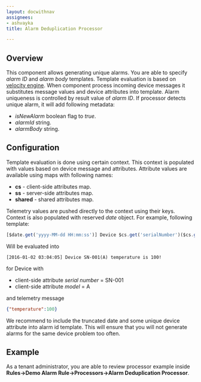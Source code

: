 ```yaml
---
layout: docwithnav
assignees:
- ashvayka
title: Alarm Deduplication Processor

---
```


## Overview

This component allows generating unique alarms. You are able to specify *alarm ID* and *alarm body* templates.
Template evaluation is based on [velocity engine](http://velocity.apache.org/).
When component process incoming device messages it substitutes message values and device attributes into template.
Alarm uniqueness is controlled by result value of *alarm ID*.
If processor detects unique alarm, it will add following metadata:
 
 - *isNewAlarm* boolean flag to *true*.
 - *alarmId* string.
 - *alarmBody* string.

## Configuration

Template evaluation is done using certain context. This context is populated with values based on device message and attributes.
Attribute values are available using maps with following names:
 
 - **cs** - client-side attributes map.
 - **ss** - server-side attributes map.
 - **shared** - shared attributes map.

Telemetry values are pushed directly to the context using their keys.
Context is also populated with reserved *date* object.
For example, following template:

``` javascript
[$date.get('yyyy-MM-dd HH:mm:ss')] Device $cs.get('serialNumber')($cs.get('model')) temperature is $temperature.valueAsString!
```

Will be evaluated into 

``` 
[2016-01-02 03:04:05] Device SN-001(A) temperature is 100!
```

for Device with 

 - client-side attribute *serial number* = SN-001
 - client-side attribute *model* = A

and telemetry message

```json
{"temperature":100}
``` 

We recommend to include the truncated date and some unique device attribute into alarm id template. 
This will ensure that you will not generate alarms for the same device problem too often. 

## Example

As a tenant administrator, you are able to review processor example inside **Rules->Demo Alarm Rule->Processors->Alarm Deduplication Processor**.